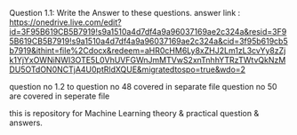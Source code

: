 Question 1.1: Write the Answer to these questions.
answer link : https://onedrive.live.com/edit?id=3F95B619CB5B7919!s9a1510a4d7df4a9a96037169ae2c324a&resid=3F95B619CB5B7919!s9a1510a4d7df4a9a96037169ae2c324a&cid=3f95b619cb5b7919&ithint=file%2Cdocx&redeem=aHR0cHM6Ly8xZHJ2Lm1zL3cvYy8zZjk1YjYxOWNiNWI3OTE5L0VhUVFGWnJmMTVwS2xnTnhhYTRzTWtvQkNzMDU5OTdON0NCTjA4U0ptRldXQUE&migratedtospo=true&wdo=2

question no 1.2 to question no 48 covered in separate file
question no 50 are covered in seperate file 

this is repository for Machine Learning theory & practical question & answers.
